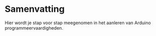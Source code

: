 # Samenvatting

Hier wordt je stap voor stap meegenomen in het aanleren van Arduino programmeervaardigheden.
